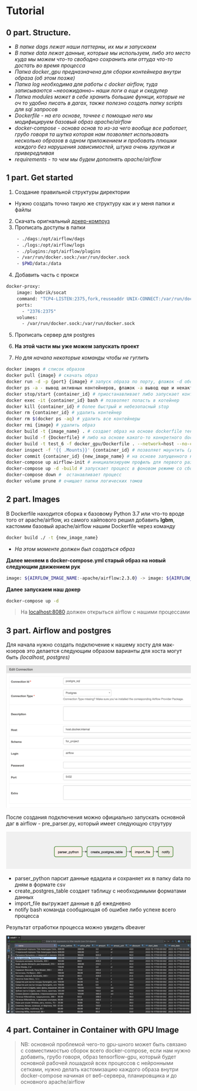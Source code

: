 # Tutorial

## 0 part. Structure.

* _В папке dags лежат наши паттерны, их мы и запускаем_
* _В папке data лежат данные, которые мы используем, либо это место куда мы можем что-то свободно сохранить или оттуда что-то достать во время процесса_
* _Папка docker_gpu предназначена для сборки контейнера внутри образа (об этом позже)_
* _Папка log необходима для работы с docker airflow, туда записываются ~неоожиданно~ наши логи а еще и скедулер_
* _Папка modules может в себе хранить большие функци, которые не оч то удобно писать в дагах, также полезно создать папку scripts для sql запросов_
* _Dockerfile - на его основе, точнее с помощью него мы модифицируем базовый образ apache/airflow_
* _docker-compose - основа основ то из-за чего вообще все работает, грубо говоря та шутка которая нам позволяет использовать несколько образов в одном приложением и пробовать плюшки каждого без нарушения зависимостей, штука очень хрупкая и привередливая_
* _requirements - то чем мы будем дополнять apache/airflow_

## 1 part. Get started

1. Создание правильной структуры директории
  * Нужно создать точно такую же структуру как и у меня папки и файлы 
2. Скачать оригнальный [докер-компоуз](https://airflow.apache.org/docs/apache-airflow/stable/docker-compose.yaml)
3. Прописать доступы в папки 

```Bash
    - ./dags:/opt/airflow/dags
    - ./logs:/opt/airflow/logs
    - ./plugins:/opt/airflow/plugins
    - /var/run/docker.sock:/var/run/docker.sock
    - $PWD/data:/data
```
4. Добавить часть с прокси

```Bash
docker-proxy:
    image: bobrik/socat
    command: "TCP4-LISTEN:2375,fork,reuseaddr UNIX-CONNECT:/var/run/docker.sock"
    ports:
      - "2376:2375"
    volumes:
      - /var/run/docker.sock:/var/run/docker.sock
```
5. Прописать сервер для postgres
6. **На этой части мы уже можем запускать проект**

7. _Но для начала некоторые команды чтобы не гуглить_
```Bash
docker images # список образов
docker pull {image} # скачать образ
docker run -d -p {port} {image} # запуск образа по порту, флажок -d обозначает запуск через демона (фоновый режим)
docker ps -a - вывод активных контейнеров, флажок -a вывод еще и некактивные
docker stop/start {container_id} # приостанавливает либо запускает контейнер
docker exec -it {container_id} bash # позволяет попасть в котейнер
docker kill {container_id} # более быстрый и небезопасный stop
docker rm {container_id} # удалить контейнер
docker rm $(docker ps -aq) # удалить все контейнеры
docker rmi {image} # удалить образ
docker build -t {image_name} . # создает образ на основе dockerfile текущей директории
docker build -f {Dockerfile} # либо на основе какого-то конкретного dockerfile
docker build -t test_6 -f docker_gpu/Dockerfile . --network=host --no-cache # -t tagged -f file --network for proxy --no-cache без переиспользования частей образа
docker inspect -f '{{ .Mounts}}' {container_id} # позволяет маунтить (добавлять) пути хоста к контейнеру 
docker commit {container_id} {new_image_name} # на основе запущенного контейнера создает образ
docker-compose up airflow-init # инициализируем профиль для первого раза в airflow -> папка logs
docker-compose up -d -build # запускает процесс в фоновом режиме со сборкой необходимых образов (если есть --no-cache)
docker-compose down #  останавливает процесс
docker volume prune # очищает папки логических томов
```
## 2 part. Images

В Dockerfile находится сборка к базовому Python 3.7 или что-то вроде того от apache/airflow, из самого хайпового решил добавить **lgbm**, кастомим базовый apache/airflow нашим Dockerfile через команду 
```Bash
docker build ./ -t {new_image_name}
```
* _На этом моменте должен был создаться образ_

**Далее меняем в docker-compose.yml старый образ на новый следующим движением рук**

```Bash
image: ${AIRFLOW_IMAGE_NAME:-apache/airflow:2.3.0} -> image: ${AIRFLOW_IMAGE_NAME:-new_image_name}
```
**Далее запускаем наш  докер**

```Bash
docker-compose up -d
```
> На [localhost:8080](http://localhost:8080/) должен открыться airflow c нашими процессами 

## 3 part. Airflow and postgres

Для начала нужно создать подключение к нашему хосту для мак-юзеров это делается следующим образом варианты для хоста могут быть _(localhost, postgres)_

![Connection](connection.png)

После создания подключения можно официально запускать основной даг в airflow - pre_parser.py, который имеет следующую струтуру 

![DAG](dag_screen.png)

* parser_python парсит данные едадила и сохраняет их в папку data по дням в формате csv
* create_postgres_table создает таблицу с необходимыми форматами данных
* import_file выгружает данные в дб ежедневно
* notify bash команда сообщающая об ошибке либо успехе всего процесса

Результат отработки процесса можно увидеть dbeaver

![Base](db_screen.png)

## 4 part. Container in Container with GPU Image

> NB: основной проблемой чего-то gpu-шного может быть связано с совместимостью сборок всего docker-compose, если нам нужно добавить, грубо говоря, образ tensorflow-gpu, который будет основной рабочей лошадкой всех процессов с нейронными сетками, нужно делать кастомизацию каждого образа внутри docker-compose начиная от веб-сервера, планировщика и до основного apache/airflow


